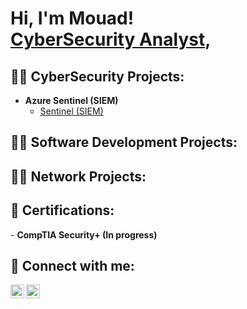 <h1>Hi, I'm Mouad! <br/> <a href="https://www.linkedin.com/in/mouaderrafik/">CyberSecurity Analyst</a>, 

<h2>👨‍💻 CyberSecurity Projects:</h2>


- <b>Azure Sentinel (SIEM)</b>
  - [Sentinel (SIEM)](https://github.com/mouaderrafik/AzureSentinelLab-SIEM-)

<h2>👨‍💻 Software Development Projects:</h2>


<h2>👨‍💻 Network Projects:</h2>


<h2>🧾 Certifications:</h2>
- <b>CompTIA Security+ (In progress)</b>
<h2> 🤳 Connect with me:</h2>


[<img align="left" alt="MouadErrafik | LinkedIn" width="22px" src="https://cdn.jsdelivr.net/npm/simple-icons@v3/icons/linkedin.svg" />][linkedin]
[<img align="left" alt="MouadErrafik | Instagram" width="22px" src="https://cdn.jsdelivr.net/npm/simple-icons@v3/icons/instagram.svg" />][instagram]


[instagram]: https://www.instagram.com/mouaderrafik/
[linkedin]: https://linkedin.com/in/mouaderrafik


